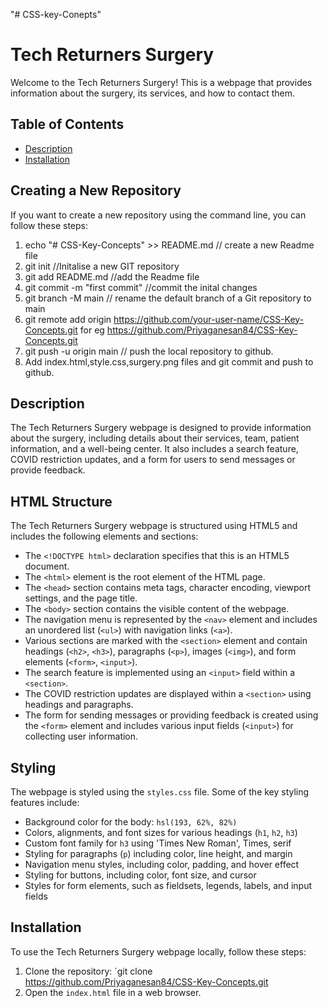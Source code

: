 "# CSS-key-Conepts" 
# Tech Returners Surgery

Welcome to the Tech Returners Surgery! This is a webpage that provides information about the surgery, its services, and how to contact them.


## Table of Contents
- [Description](#description)
- [Installation](#installation)

## Creating a New Repository
If you want to create a new repository using the command line, you can follow these steps:

1. echo "# CSS-Key-Concepts" >> README.md  // create a new Readme file
2. git init  //Initalise a new GIT repository
3. git add README.md //add the Readme file
4. git commit -m "first commit" //commit the inital changes
5. git branch -M main // rename the default branch of a Git repository to main
6. git remote add origin https://github.com/your-user-name/CSS-Key-Concepts.git for eg https://github.com/Priyaganesan84/CSS-Key-Concepts.git
7. git push -u origin main // push the local repository to github.
8. Add index.html,style.css,surgery.png files and git commit and push to github.

## Description
The Tech Returners Surgery webpage is designed to provide information about the surgery, including details about their services, team, patient information, and a well-being center. It also includes a search feature, COVID restriction updates, and a form for users to send messages or provide feedback.

## HTML Structure
The Tech Returners Surgery webpage is structured using HTML5 and includes the following elements and sections:
- The `<!DOCTYPE html>` declaration specifies that this is an HTML5 document.
- The `<html>` element is the root element of the HTML page.
- The `<head>` section contains meta tags, character encoding, viewport settings, and the page title.
- The `<body>` section contains the visible content of the webpage.
- The navigation menu is represented by the `<nav>` element and includes an unordered list (`<ul>`) with navigation links (`<a>`).
- Various sections are marked with the `<section>` element and contain headings (`<h2>`, `<h3>`), paragraphs (`<p>`), images (`<img>`), and form elements (`<form>`, `<input>`).
- The search feature is implemented using an `<input>` field within a `<section>`.
- The COVID restriction updates are displayed within a `<section>` using headings and paragraphs.
- The form for sending messages or providing feedback is created using the `<form>` element and includes various input fields (`<input>`) for collecting user information.


## Styling
The webpage is styled using the `styles.css` file. Some of the key styling features include:
- Background color for the body: `hsl(193, 62%, 82%)`
- Colors, alignments, and font sizes for various headings (`h1`, `h2`, `h3`)
- Custom font family for `h3` using 'Times New Roman', Times, serif
- Styling for paragraphs (`p`) including color, line height, and margin
- Navigation menu styles, including color, padding, and hover effect
- Styling for buttons, including color, font size, and cursor
- Styles for form elements, such as fieldsets, legends, labels, and input fields


## Installation
To use the Tech Returners Surgery webpage locally, follow these steps:
1. Clone the repository: `git clone https://github.com/Priyaganesan84/CSS-Key-Concepts.git
2. Open the `index.html` file in a web browser.

